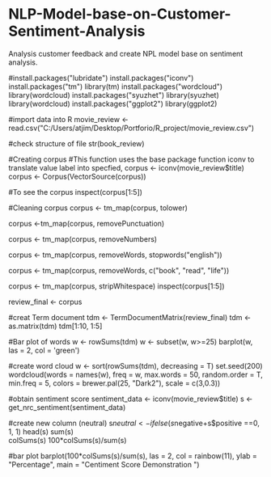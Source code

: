 # NLP-Model-base-on-Customer-Sentiment-Analysis
Analysis customer feedback and create NPL model base on sentiment analysis.

#install.packages("lubridate")
install.packages("iconv")
install.packages("tm")
library(tm)
install.packages("wordcloud")
library(wordcloud)
install.packages("syuzhet")
library(syuzhet)
library(wordcloud)
install.packages("ggplot2")
library(ggplot2)



#import data into R
movie_review <- read.csv("C:/Users/atjim/Desktop/Portforio/R_project/movie_review.csv")

#check structure of file
str(book_review)

#Creating corpus
#This function uses the base package function iconv to translate value label into specfied,
corpus <- iconv(movie_review$title)
corpus <- Corpus(VectorSource(corpus))

#To see the corpus
inspect(corpus[1:5])
      
#Cleaning corpus
corpus <- tm_map(corpus, tolower)

corpus <-tm_map(corpus, removePunctuation)

corpus <- tm_map(corpus, removeNumbers)

corpus <- tm_map(corpus, removeWords, stopwords("english"))

corpus <- tm_map(corpus, removeWords, c("book", "read", "life"))

corpus <- tm_map(corpus, stripWhitespace)
inspect(corpus[1:5])

review_final <- corpus

#creat Term document
tdm <- TermDocumentMatrix(review_final)
tdm <- as.matrix(tdm)
tdm[1:10, 1:5]

#Bar plot of words
w <- rowSums(tdm)
w <- subset(w, w>=25)
barplot(w, las = 2, col = 'green')


#create word cloud
w <- sort(rowSums(tdm), decreasing = T)
set.seed(200)
wordcloud(words = names(w),
          freq = w,
          max.words = 50,
          random.order = T,
          min.freq = 5,
          colors = brewer.pal(25, "Dark2"),
          scale = c(3,0.3))


#obtain sentiment score
sentiment_data <- iconv(movie_review$title)
s <- get_nrc_sentiment(sentiment_data)

#create new column (neutral)
s$neutral <- ifelse(s$negative+s$positive ==0, 1, 1)
head(s)
sum(s)        
colSums(s)
100*colSums(s)/sum(s)    

#bar plot
barplot(100*colSums(s)/sum(s),
        las = 2,
        col = rainbow(11),
        ylab = "Percentage",
        main = "Centiment Score Demonstration ")






























